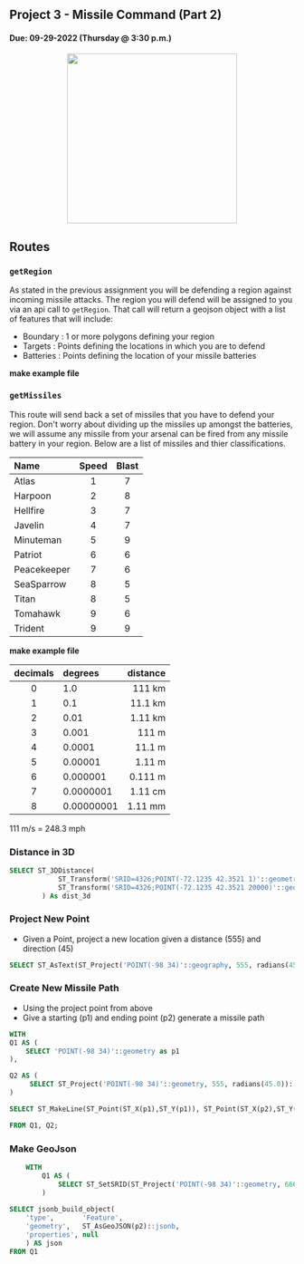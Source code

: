 ## Project 3 - Missile Command (Part 2)
#### Due: 09-29-2022 (Thursday @ 3:30 p.m.)

<center>
<img src="mc.gif" width="300">
</center>

## Routes

### `getRegion`
As stated in the previous assignment you will be defending a region against incoming missile attacks. The region you will defend will be assigned to you via an api call to `getRegion`. That call will return a geojson object with a list of features that will include:

- Boundary : 1 or more polygons defining your region
- Targets : Points defining the locations in which you are to defend 
- Batteries : Points defining the location of your missile batteries

**make example file**

### `getMissiles`

This route will send back a set of missiles that you have to defend your region. Don't worry about dividing up the missiles up amongst the batteries, we will assume any missile from your arsenal can be fired from any missile battery in your region. Below are a list of missiles and thier classifications. 

| Name        | Speed | Blast |
| :---------- | :---: | :---: |
| Atlas       |   1   |   7   |
| Harpoon     |   2   |   8   |
| Hellfire    |   3   |   7   |
| Javelin     |   4   |   7   |
| Minuteman   |   5   |   9   |
| Patriot     |   6   |   6   |
| Peacekeeper |   7   |   6   |
| SeaSparrow  |   8   |   5   |
| Titan       |   8   |   5   |
| Tomahawk    |   9   |   6   |
| Trident     |   9   |   9   |


**make example file**

| decimals | degrees    | distance |
| :------: | :--------- | -------: |
|    0     | 1.0        |   111 km |
|    1     | 0.1        |  11.1 km |
|    2     | 0.01       |  1.11 km |
|    3     | 0.001      |    111 m |
|    4     | 0.0001     |   11.1 m |
|    5     | 0.00001    |   1.11 m |
|    6     | 0.000001   |  0.111 m |
|    7     | 0.0000001  |  1.11 cm |
|    8     | 0.00000001 |  1.11 mm |

111 m/s = 248.3 mph

### Distance in 3D
```sql
SELECT ST_3DDistance(
			ST_Transform('SRID=4326;POINT(-72.1235 42.3521 1)'::geometry,2163),
			ST_Transform('SRID=4326;POINT(-72.1235 42.3521 20000)'::geometry,2163)
		) As dist_3d
```

### Project New Point
- Given a Point, project a new location given a distance (555) and direction (45)
```sql
SELECT ST_AsText(ST_Project('POINT(-98 34)'::geography, 555, radians(45.0)));
```


### Create New Missile Path
- Using the project point from above
- Give a starting (p1) and ending point (p2) generate a missile path
```sql
WITH 
Q1 AS (
    SELECT 'POINT(-98 34)'::geometry as p1
), 

Q2 AS (
     SELECT ST_Project('POINT(-98 34)'::geometry, 555, radians(45.0))::geometry as p2
)

SELECT ST_MakeLine(ST_Point(ST_X(p1),ST_Y(p1)), ST_Point(ST_X(p2),ST_Y(p2))) as missilePath

FROM Q1, Q2;
```


### Make GeoJson
```sql
    WITH 
        Q1 AS (
            SELECT ST_SetSRID(ST_Project('POINT(-98 34)'::geometry, 66600, radians(270))::geometry,4326) as p2
        )
 
SELECT jsonb_build_object(
    'type',       'Feature',
    'geometry',   ST_AsGeoJSON(p2)::jsonb,
	'properties', null
    ) AS json
FROM Q1
```


```